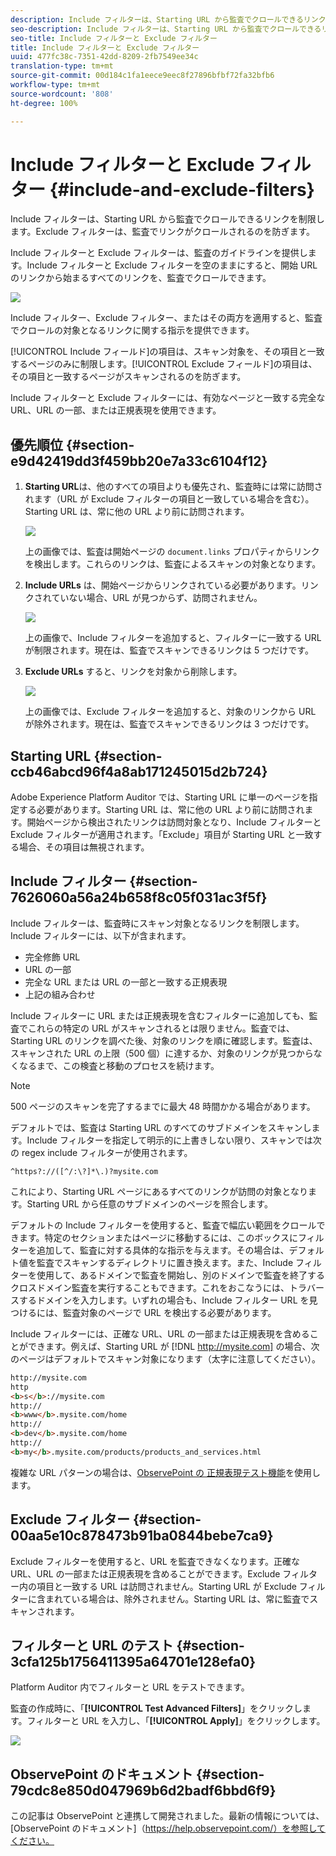 ```yaml
---
description: Include フィルターは、Starting URL から監査でクロールできるリンクを制限します。Exclude フィルターは、監査でリンクがクロールされるのを防ぎます。
seo-description: Include フィルターは、Starting URL から監査でクロールできるリンクを制限します。Exclude フィルターは、監査でリンクがクロールされるのを防ぎます。
seo-title: Include フィルターと Exclude フィルター
title: Include フィルターと Exclude フィルター
uuid: 477fc38c-7351-42dd-8209-2fb7549ee34c
translation-type: tm+mt
source-git-commit: 00d184c1fa1eece9eec8f27896bfbf72fa32bfb6
workflow-type: tm+mt
source-wordcount: '808'
ht-degree: 100%

---
```



# Include フィルターと Exclude フィルター {#include-and-exclude-filters}

Include フィルターは、Starting URL から監査でクロールできるリンクを制限します。Exclude フィルターは、監査でリンクがクロールされるのを防ぎます。

<!--
Content from ObservePoint (https://help.observepoint.com/articles/2872121-include-and-exclude-filters) with their permission. Modified slightly for style and Auditor emphasis.
-->

Include フィルターと Exclude フィルターは、監査のガイドラインを提供します。Include フィルターと Exclude フィルターを空のままにすると、開始 URL のリンクから始まるすべてのリンクを、監査でクロールできます。

![](assets/filter.png)

Include フィルター、Exclude フィルター、またはその両方を適用すると、監査でクロールの対象となるリンクに関する指示を提供できます。

[!UICONTROL Include フィールド]の項目は、スキャン対象を、その項目と一致するページのみに制限します。[!UICONTROL Exclude フィールド]の項目は、その項目と一致するページがスキャンされるのを防ぎます。

Include フィルターと Exclude フィルターには、有効なページと一致する完全な URL、URL の一部、または正規表現を使用できます。

## 優先順位 {#section-e9d42419dd3f459bb20e7a33c6104f12}

1. **Starting URL**&#x200B;は、他のすべての項目よりも優先され、監査時には常に訪問されます（URL が Exclude フィルターの項目と一致している場合を含む）。Starting URL は、常に他の URL より前に訪問されます。

   ![](assets/startingpage.png)

   上の画像では、監査は開始ページの `document.links` プロパティからリンクを検出します。これらのリンクは、監査によるスキャンの対象となります。

1. **Include URLs** は、開始ページからリンクされている必要があります。リンクされていない場合、URL が見つからず、訪問されません。

   ![](assets/includefilter.png)

   上の画像で、Include フィルターを追加すると、フィルターに一致する URL が制限されます。現在は、監査でスキャンできるリンクは 5 つだけです。

1. **Exclude URLs** すると、リンクを対象から削除します。

   ![](assets/excludefilter.png)

   上の画像では、Exclude フィルターを追加すると、対象のリンクから URL が除外されます。現在は、監査でスキャンできるリンクは 3 つだけです。

## Starting URL {#section-ccb46abcd96f4a8ab171245015d2b724}

Adobe Experience Platform Auditor では、Starting URL に単一のページを指定する必要があります。Starting URL は、常に他の URL より前に訪問されます。開始ページから検出されたリンクは訪問対象となり、Include フィルターと Exclude フィルターが適用されます。「Exclude」項目が Starting URL と一致する場合、その項目は無視されます。

## Include フィルター {#section-7626060a56a24b658f8c05f031ac3f5f}

Include フィルターは、監査時にスキャン対象となるリンクを制限します。Include フィルターには、以下が含まれます。

* 完全修飾 URL
* URL の一部
* 完全な URL または URL の一部と一致する正規表現
* 上記の組み合わせ

Include フィルターに URL または正規表現を含むフィルターに追加しても、監査でこれらの特定の URL がスキャンされるとは限りません。監査では、Starting URL のリンクを調べた後、対象のリンクを順に確認します。監査は、スキャンされた URL の上限（500 個）に達するか、対象のリンクが見つからなくなるまで、この検査と移動のプロセスを続けます。

>[!NOTE]
>
>500 ページのスキャンを完了するまでに最大 48 時間かかる場合があります。

デフォルトでは、監査は Starting URL のすべてのサブドメインをスキャンします。Include フィルターを指定して明示的に上書きしない限り、スキャンでは次の regex include フィルターが使用されます。

`^https?://([^/:\?]*\.)?mysite.com`

これにより、Starting URL ページにあるすべてのリンクが訪問の対象となります。Starting URL から任意のサブドメインのページを照合します。

デフォルトの Include フィルターを使用すると、監査で幅広い範囲をクロールできます。特定のセクションまたはページに移動するには、このボックスにフィルターを追加して、監査に対する具体的な指示を与えます。その場合は、デフォルト値を監査でスキャンするディレクトリに置き換えます。また、Include フィルターを使用して、あるドメインで監査を開始し、別のドメインで監査を終了するクロスドメイン監査を実行することもできます。これをおこなうには、トラバースするドメインを入力します。いずれの場合も、Include フィルター URL を見つけるには、監査対象のページで URL を検出する必要があります。

Include フィルターには、正確な URL、URL の一部または正規表現を含めることができます。例えば、Starting URL が [!DNL http://mysite.com] の場合、次のページはデフォルトでスキャン対象になります（太字に注意してください）。

```html
http://mysite.com
http
<b>s</b>://mysite.com
http://
<b>www</b>.mysite.com/home
http://
<b>dev</b>.mysite.com/home
http://
<b>my</b>.mysite.com/products/products_and_services.html
```

複雑な URL パターンの場合は、[ObservePoint の 正規表現テスト機能](https://regex.observepoint.com/)を使用します。

## Exclude フィルター {#section-00aa5e10c878473b91ba0844bebe7ca9}

Exclude フィルターを使用すると、URL を監査できなくなります。正確な URL、URL の一部または正規表現を含めることができます。Exclude フィルター内の項目と一致する URL は訪問されません。Starting URL が Exclude フィルターに含まれている場合は、除外されません。Starting URL は、常に監査でスキャンされます。

## フィルターと URL のテスト {#section-3cfa125b1756411395a64701e128efa0}

Platform Auditor 内でフィルターと URL をテストできます。

監査の作成時に、「**[!UICONTROL Test Advanced Filters]**」をクリックします。フィルターと URL を入力し、「**[!UICONTROL Apply]**」をクリックします。

![](assets/test-advanced-filters.png)

## ObservePoint のドキュメント {#section-79cdc8e850d047969b6d2badf6bbd6f9}

この記事は ObservePoint と連携して開発されました。最新の情報については、[ObservePoint のドキュメント]（https://help.observepoint.com/）を参照してください。
